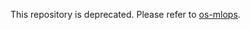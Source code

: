This repository is deprecated. Please refer to [os-mlops](https://github.com/mamurak/os-mlops/tree/master/odh-kfp-seldon).